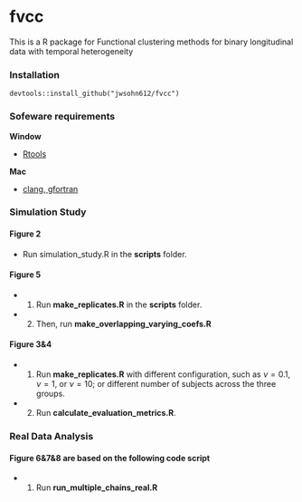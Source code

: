 # fvcc

This is a R package for Functional clustering methods for binary longitudinal data with temporal heterogeneity

### Installation
```
devtools::install_github("jwsohn612/fvcc")
```

### Sofeware requirements
**Window**
  - [Rtools](https://cran.r-project.org/bin/windows/Rtools/)

**Mac**
  - [clang, gfortran](https://cran.r-project.org/bin/macosx/tools/)


### Simulation Study 

#### Figure 2
- Run simulation_study.R in the **scripts** folder. 

#### Figure 5
- 1. Run **make_replicates.R** in the **scripts** folder. 
- 2. Then, run **make_overlapping_varying_coefs.R** 

#### Figure 3&4 
- 1. Run **make_replicates.R** with different configuration, such as $\nu=0.1$, $\nu=1$, or $\nu = 10$; or different number of subjects across the three groups.
- 2. Run **calculate_evaluation_metrics.R**.


### Real Data Analysis

#### Figure 6&7&8 are based on the following code script
- 1. Run **run_multiple_chains_real.R** 


